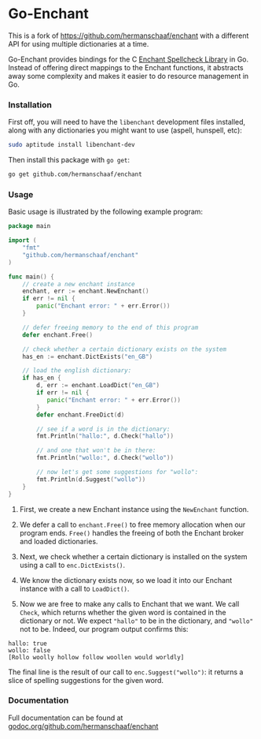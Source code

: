 Go-Enchant
==========

This is a fork of https://github.com/hermanschaaf/enchant with a different API for using multiple dictionaries at a time.

Go-Enchant provides bindings for the C [Enchant Spellcheck Library](http://www.abisource.com/projects/enchant/) in Go. Instead of offering direct mappings to the Enchant functions, it abstracts away some complexity and makes it easier to do resource management in Go.

### Installation

First off, you will need to have the `libenchant` development files installed, along with any dictionaries you might want to use (aspell, hunspell, etc):

```bash
sudo aptitude install libenchant-dev
```

Then install this package with `go get`:

```bash
go get github.com/hermanschaaf/enchant
```

### Usage

Basic usage is illustrated by the following example program:

```go
package main

import (
	"fmt"
	"github.com/hermanschaaf/enchant"
)

func main() {
	// create a new enchant instance
	enchant, err := enchant.NewEnchant()
	if err != nil {
		panic("Enchant error: " + err.Error())
	}

	// defer freeing memory to the end of this program
	defer enchant.Free()

	// check whether a certain dictionary exists on the system
	has_en := enchant.DictExists("en_GB")

	// load the english dictionary:
	if has_en {
		d, err := enchant.LoadDict("en_GB")
		if err != nil {
		   panic("Enchant error: " + err.Error())
		}
		defer enchant.FreeDict(d)

		// see if a word is in the dictionary:
		fmt.Println("hallo:", d.Check("hallo"))

		// and one that won't be in there:
		fmt.Println("wollo:", d.Check("wollo"))

		// now let's get some suggestions for "wollo":
		fmt.Println(d.Suggest("wollo"))
	}
}
```

1.  First, we create a new Enchant instance using the `NewEnchant` function.

2.  We defer a call to `enchant.Free()` to free memory allocation when our program ends. `Free()` handles the freeing of both the Enchant broker and loaded dictionaries.

3.  Next, we check whether a certain dictionary is installed on the system using a call to `enc.DictExists()`.

4.  We know the dictionary exists now, so we load it into our Enchant instance with a call to `LoadDict()`.

5.  Now we are free to make any calls to Enchant that we want. We call `Check`, which returns whether the given word is contained in the dictionary or not. We expect `"hallo"` to be in the dictionary, and `"wollo"` not to be. Indeed, our program output confirms this:

```
hallo: true
wollo: false
[Rollo woolly hollow follow woollen would worldly]
```

The final line is the result of our call to `enc.Suggest("wollo")`: it returns a slice of spelling suggestions for the given word.

### Documentation

Full documentation can be found at [godoc.org/github.com/hermanschaaf/enchant](http://godoc.org/github.com/hermanschaaf/enchant)
